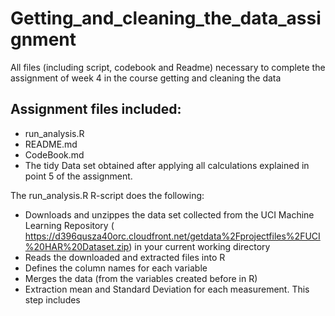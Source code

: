 # Getting_and_cleaning_the_data_assignment
All files (including script, codebook and Readme) necessary to complete the assignment of week 4 in the course getting and cleaning the data

## Assignment files included:
* run_analysis.R
* README.md
* CodeBook.md
* The tidy Data set obtained after applying all calculations explained in point 5 of the assignment.

The run_analysis.R R-script does the following:
* Downloads and unzippes the data set collected from the UCI Machine Learning Repository ( https://d396qusza40orc.cloudfront.net/getdata%2Fprojectfiles%2FUCI%20HAR%20Dataset.zip) in your current working directory
* Reads the downloaded and extracted files into R
* Defines the column names for each variable
* Merges the data (from the variables created before in R)
* Extraction mean and Standard Deviation for each measurement. This step includes 
